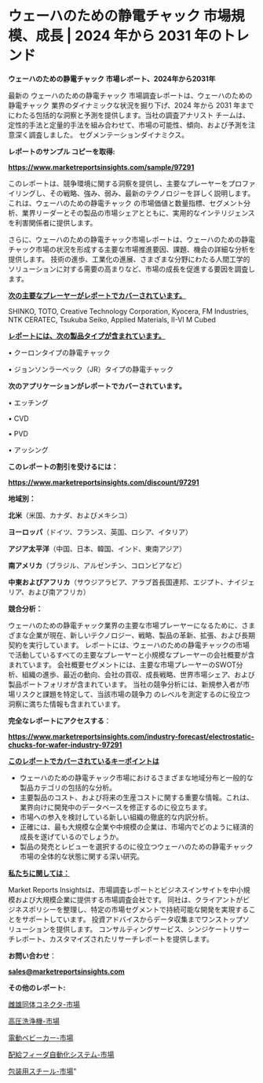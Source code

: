 # ウェーハのための静電チャック 市場規模、成長 | 2024 年から 2031 年のトレンド

<strong>ウェーハのための静電チャック 市場レポート、2024年から2031年</strong>

最新の ウェーハのための静電チャック 市場調査レポートは、ウェーハのための静電チャック 業界のダイナミックな状況を掘り下げ、2024 年から 2031 年までにわたる包括的な洞察と予測を提供します。当社の調査アナリスト チームは、定性的手法と定量的手法を組み合わせて、市場の可能性、傾向、および予測を注意深く調査しました。 セグメンテーションダイナミクス。



<strong>レポートのサンプル コピーを取得:</strong> <a href=https://www.marketreportsinsights.com/sample/97291>

<strong><u>https://www.marketreportsinsights.com/sample/97291</u></strong></a>

このレポートは、競争環境に関する洞察を提供し、主要なプレーヤーをプロファイリングし、その戦略、強み、弱み、最新のテクノロジーを詳しく説明します。 これは、ウェーハのための静電チャック の市場価値と数量指標、セグメント分析、業界リーダーとその製品の市場シェアとともに、実用的なインテリジェンスを利害関係者に提供します。

さらに、ウェーハのための静電チャック市場レポートは、ウェーハのための静電チャック市場の状況を形成する主要な市場推進要因、課題、機会の詳細な分析を提供します。 技術の進歩、工業化の進展、さまざまな分野にわたる人間工学的ソリューションに対する需要の高まりなど、市場の成長を促進する要因を調査します。



<strong><u>次の主要なプレーヤーがレポートでカバーされています。</u></strong>

SHINKO, TOTO, Creative Technology Corporation, Kyocera, FM Industries, NTK CERATEC, Tsukuba Seiko, Applied Materials, II-VI M Cubed



<strong><u><b>レポートには、次の製品タイプが含まれています。</b></u></strong>

• クーロンタイプの静電チャック

• ジョンソンラーベック（JR）タイプの静電チャック



<strong><b>次のアプリケーションがレポートでカバーされています。</b></strong>

• エッチング

• CVD

• PVD

• アッシング



<strong><b>このレポートの割引を受けるには：</b></strong><a href=https://www.marketreportsinsights.com/discount/97291>

<strong><u>https://www.marketreportsinsights.com/discount/97291</u></strong></a>



<strong>地域別：</strong>



<strong>北米</strong>（米国、カナダ、およびメキシコ）



<strong>ヨーロッパ</strong>（ドイツ、フランス、英国、ロシア、イタリア）



<strong>アジア太平洋</strong>（中国、日本、韓国、インド、東南アジア）



<strong>南アメリカ</strong>（ブラジル、アルゼンチン、コロンビアなど）



<strong>中東およびアフリカ</strong>（サウジアラビア、アラブ首長国連邦、エジプト、ナイジェリア、および南アフリカ）



<strong>競合分析：</strong>

ウェーハのための静電チャック業界の主要な市場プレーヤーになるために、さまざまな企業が現在、新しいテクノロジー、戦略、製品の革新、拡張、および長期契約を実行しています。 レポートには、ウェーハのための静電チャックの市場で活動しているすべての主要なプレーヤーと小規模なプレーヤーの会社概要が含まれています。 会社概要セグメントには、主要な市場プレーヤーのSWOT分析、組織の進歩、最近の動向、会社の買収、成長戦略、世界市場シェア、および製品ポートフォリオが含まれています。 当社の競争分析には、新規参入者が市場リスクと課題を特定して、当該市場の競争力 のレベルを測定するのに役立つ洞察に満ちた情報も含まれています。



<strong>完全なレポートにアクセスする</strong>：

<a href=https://www.marketreportsinsights.com/industry-forecast/electrostatic-chucks-for-wafer-industry-97291>

<strong><u>https://www.marketreportsinsights.com/industry-forecast/electrostatic-chucks-for-wafer-industry-97291</u></strong></a>



<strong><u><b>このレポートでカバーされているキーポイントは</b></u></strong>
<ul>
  <li>ウェーハのための静電チャック市場におけるさまざまな地域分布と一般的な製品カテゴリの包括的な分析。</li>
  <li>主要製品のコスト、および将来の生産コストに関する重要な情報。これは、業界向けに開発中のデータベースを修正するのに役立ちます。</li>
  <li>市場への参入を検討している新しい組織の徹底的な内訳分析。</li>
  <li>正確には、最も大規模な企業や中規模の企業は、市場内でどのように経済的成長を遂げているのでしょうか。</li>
  <li>製品の発売とレビューを選択するのに役立つウェーハのための静電チャック市場の全体的な状態に関する深い研究。</li>
</ul>


<strong><u><b>私たちに関しては：</b></u></strong>

Market Reports Insightsは、市場調査レポートとビジネスインサイトを中小規模および大規模企業に提供する市場調査会社です。 同社は、クライアントがビジネスポリシーを整理し、特定の市場セグメントで持続可能な開発を実現することをサポートしています。 投資アドバイスからデータ収集までワンストップソリューションを提供します。 コンサルティングサービス、シンジケートリサーチレポート、カスタマイズされたリサーチレポートを提供します。



<strong><b>お問い合わせ</b></strong>：

<a href=mailto:sales@marketreportsinsights.com>

<strong><u>sales@marketreportsinsights.com</u></strong></a>



<strong>その他のレポート:</strong>

<a href=https://www.linkedin.com/pulse/雌雄同体コネクタ-市場-2023-競争分析と事業成長-2030-analytics-achievers-24-analysis-fdvrf/>雌雄同体コネクタ-市場</a>

<a href=https://www.linkedin.com/pulse/高圧洗浄機-市場-2023-収益と成長ドライバー-2030-pr-news-hub-23jrf/>高圧洗浄機-市場</a>

<a href=https://www.linkedin.com/pulse/電動ベビーカー-市場-2023-推進要因と成長機会-2030-market-mysteries-decoded-360-analy-ydu0f/>電動ベビーカー-市場</a>

<a href=https://www.linkedin.com/pulse/配給フィーダ自動化システム-市場-2023-収益と成長ドライバー-2030-idghf/>配給フィーダ自動化システム-市場</a>

<a href=https://www.linkedin.com/pulse/包装用スチール-市場-2030-年までの需要に焦点を当てた-2023-wlk0f/>包装用スチール-市場</a>"
